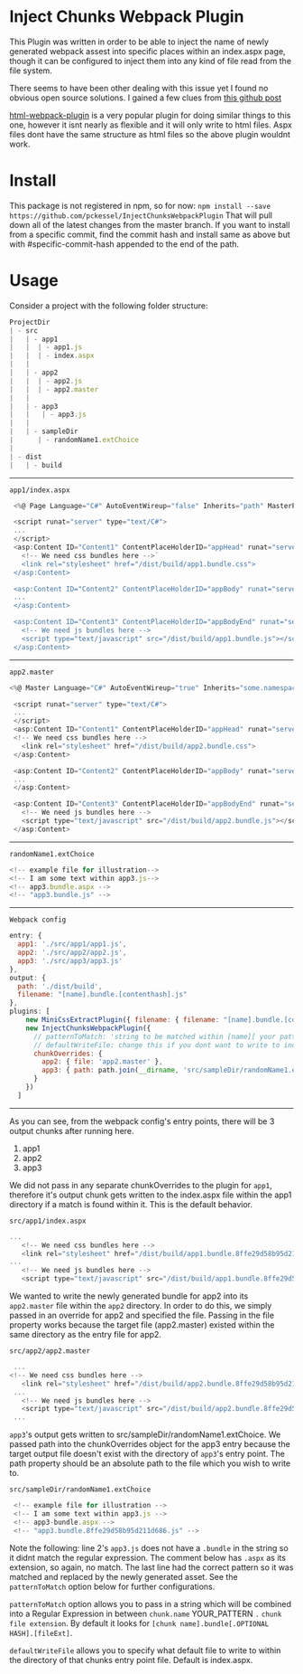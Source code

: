 # Inject Chunks Webpack Plugin
This Plugin was written in order to be able to inject the name of newly generated webpack assest into specific places within an index.aspx page,
though it can be configured to inject them into any kind of file read from the file system.

There seems to have been other dealing with this issue yet I found no obvious open source solutions. I gained a few clues from [this github post](https://github.com/webpack/webpack/issues/86#issuecomment-135526500)

[html-webpack-plugin](https://github.com/ampedandwired/html-webpack-plugin) is a very popular plugin for doing similar things to this one, however it isnt nearly as flexible and it will only write to html files. Aspx files dont have the same structure as html files so the above plugin wouldnt work.

# Install
This package is not registered in npm, so for now:
`npm install --save https://github.com/pckessel/InjectChunksWebpackPlugin`
That will pull down all of the latest changes from the master branch. If you want to install from a specific commit,
find the commit hash and install same as above but with #specific-commit-hash appended to the end of the path.

# Usage
Consider a project with the following folder structure:

```js
ProjectDir
| - src
|   | - app1
|   |  | - app1.js
|   |  | - index.aspx
|   |
|   | - app2
|   |  | - app2.js
|   |  | - app2.master
|   |
|   | - app3
|   |   | - app3.js
|   |
|   | - sampleDir
|      | - randomName1.extChoice
|
| - dist
|   | - build
```

---

`app1/index.aspx`
```js
 <%@ Page Language="C#" AutoEventWireup="false" Inherits="path" MasterPageFile="~/> path %>

 <script runat="server" type="text/C#">
 ...
 </script>
 <asp:Content ID="Content1" ContentPlaceHolderID="appHead" runat="server">
   <!-- We need css bundles here -->`
   <link rel="stylesheet" href="/dist/build/app1.bundle.css">
 </asp:Content>

 <asp:Content ID="Content2" ContentPlaceHolderID="appBody" runat="server">
 ...
 </asp:Content>

 <asp:Content ID="Content3" ContentPlaceHolderID="appBodyEnd" runat="server">
   <!-- We need js bundles here -->
   <script type="text/javascript" src="/dist/build/app1.bundle.js"></script>
 </asp:Content>
```
---

`app2.master`
```js
<%@ Master Language="C#" AutoEventWireup="true" Inherits="some.namespace" %>

 <script runat="server" type="text/C#">
 ...
 </script>
 <asp:Content ID="Content1" ContentPlaceHolderID="appHead" runat="server">
 <!-- We need css bundles here -->
   <link rel="stylesheet" href="/dist/build/app2.bundle.css">
 </asp:Content>

 <asp:Content ID="Content2" ContentPlaceHolderID="appBody" runat="server">
 ...
 </asp:Content>

 <asp:Content ID="Content3" ContentPlaceHolderID="appBodyEnd" runat="server">
   <!-- We need js bundles here -->
   <script type="text/javascript" src="/dist/build/app2.bundle.js"></script>
 </asp:Content>
```

---

`randomName1.extChoice`
```js
<!-- example file for illustration-->
<!-- I am some text within app3.js-->
<!-- app3.bundle.aspx -->
<!-- "app3.bundle.js" -->
```
---

`Webpack config`
```js
entry: {
  app1: './src/app1/app1.js',
  app2: './src/app2/app2.js',
  app3: './src/app3/app3.js'
},
output: {
  path: './dist/build',
  filename: "[name].bundle.[contenthash].js"
},
plugins: [
    new MiniCssExtractPlugin({ filename: { filename: "[name].bundle.[contenthash].css" } }),
    new InjectChunksWebpackPlugin({
      // patternToMatch: 'string to be matched within [name][ your pattern ].[js|css]',
      // defaultWriteFile: change this if you dont want to write to index.aspx by default
      chunkOverrides: {
        app2: { file: 'app2.master' },
        app3: { path: path.join(__dirname, 'src/sampleDir/randomName1.extChoice') }
      }
    })
  ]
```

---

As you can see, from the webpack config's entry points, there will be 3 output chunks after running here.
1. app1
2. app2
3. app3

We did not pass in any separate chunkOverrides to the plugin for `app1`, therefore it's output chunk gets written to the index.aspx file within the app1 directory if a match is found within it. This is the default behavior.

`src/app1/index.aspx`
```js
...
   <!-- We need css bundles here -->
   <link rel="stylesheet" href="/dist/build/app1.bundle.8ffe29d58b95d211d686.css">
...
   <!-- We need js bundles here -->
   <script type="text/javascript" src="/dist/build/app1.bundle.8ffe29d58b95d211d686.js"></script>
```

We wanted to write the newly generated bundle for app2 into its `app2.master` file within the `app2` directory. In order to do this, we simply passed in an override for app2 and specified the file. Passing in the file property works because the target file (app2.master) existed within the same directory as the entry file for app2.

`src/app2/app2.master`
```js
 ...
<!-- We need css bundles here -->
   <link rel="stylesheet" href="/dist/build/app2.bundle.8ffe29d58b95d211d686.css">
 ...
   <!-- We need js bundles here -->
   <script type="text/javascript" src="/dist/build/app2.bundle.8ffe29d58b95d211d686.js"></script>
 ...
```

`app3`'s output gets written to src/sampleDir/randomName1.extChoice. We passed path into the chunkOverrides object for the app3 entry because the target output file doesn't exist with the directory of `app3`'s entry point. The path property should be an absolute path to the file which you wish to write to.

`src/sampleDir/randomName1.extChoice`
```js
 <!-- example file for illustration -->
 <!-- I am some text within app3.js -->
 <!-- app3-bundle.aspx -->
 <!-- "app3.bundle.8ffe29d58b95d211d686.js" -->
```

Note the following:
line 2's `app3.js` does not have a `.bundle` in the string so it didnt match the regular expression.
The comment below has `.aspx` as its extension, so again, no match.
The last line had the correct pattern so it was matched and replaced by the newly generated asset.
See the `patternToMatch` option below for further configurations.

`patternToMatch` option allows you to pass in a string which will be combined into a Regular Expression
in between `chunk.name` YOUR_PATTERN `.` `chunk file extension`.
By default it looks for `[chunk name].bundle[.OPTIONAL HASH].[fileExt]`.

`defaultWriteFile` allows you to specify what default file to write to within the directory of that chunks entry point file. Default is index.aspx.
